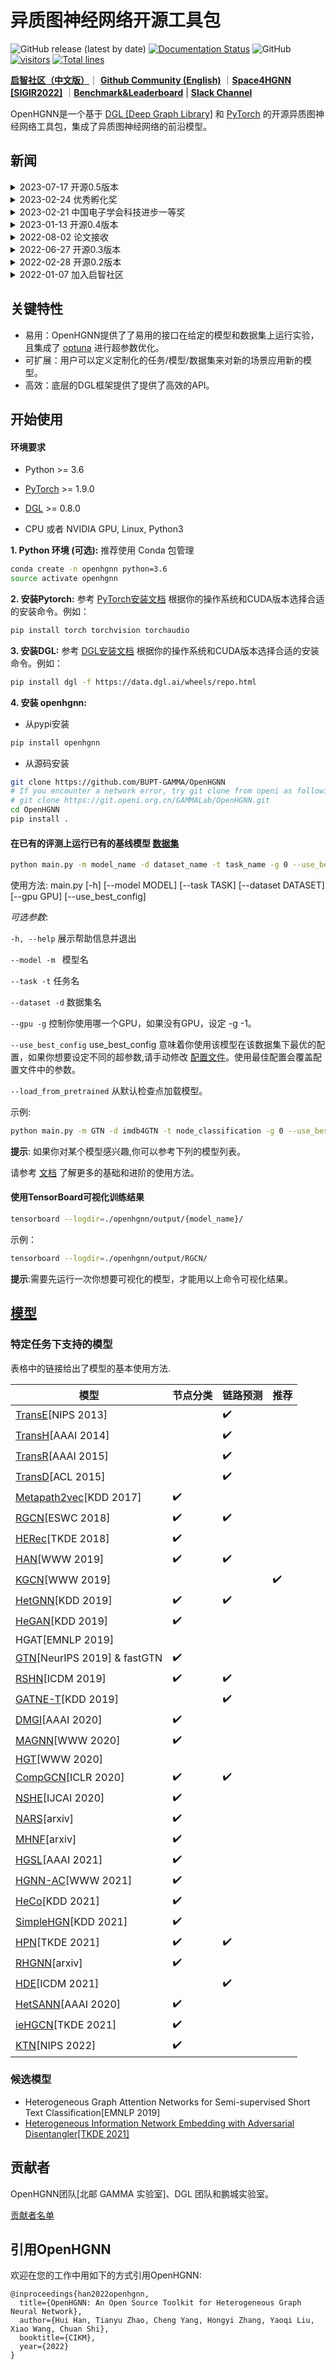 # 异质图神经网络开源工具包

![GitHub release (latest by date)](https://img.shields.io/github/v/release/BUPT-GAMMA/OpenHGNN)
[![Documentation Status](https://readthedocs.org/projects/openhgnn-zh-cn/badge/?version=latest)](https://openhgnn.readthedocs.io/zh_CN/latest/?badge=latest)
![GitHub](https://img.shields.io/github/license/BUPT-GAMMA/OpenHGNN)
[![visitors](https://visitor-badge.glitch.me/badge?page_id=BUPT-GAMMA.OpenHGNN)](https://github.com/BUPT-GAMMA/OpenHGNN)
[![Total lines](https://img.shields.io/tokei/lines/github/BUPT-GAMMA/OpenHGNN?color=red)](https://github.com/BUPT-GAMMA/OpenHGNN)

[**启智社区（中文版）**](https://git.openi.org.cn/GAMMALab/OpenHGNN)｜ [**Github Community (English)**](https://github.com/BUPT-GAMMA/OpenHGNN) ｜[**Space4HGNN [SIGIR2022]**](./space4hgnn) ｜[**Benchmark&Leaderboard**](./openhgnn/dataset/ohgb.md) | [**Slack Channel**](https://app.slack.com/client/TDM5126J1/C03J6GND001)

OpenHGNN是一个基于 [DGL [Deep Graph Library]](https://github.com/dmlc/dgl) 和 [PyTorch](https://pytorch.org/) 的开源异质图神经网络工具包，集成了异质图神经网络的前沿模型。

## 新闻
<details>

<summary>
2023-07-17 开源0.5版本
</summary>
<br/>

我们开源了0.5版本。

- 新增模型和数据集
- 四个新的前沿图学习任务：预训练、推荐、图攻防、异常事件检测
- TensorBoard可视化功能
- 维护和测试模块

</details>
<details>

<summary>
2023-02-24 优秀孵化奖
</summary>
<br/>

OpenHGNN荣获启智社区优秀孵化项⽬奖！详细链接：https://mp.weixin.qq.com/s/PpbwEdP0-8wG9dsvRvRDaA

</details>

<details>

<summary>
2023-02-21 中国电子学会科技进步一等奖
</summary>
<br/>

算法库支撑了北邮牵头，蚂蚁集团、中国移动、海致科技等参与的“大规模复杂异质图数据智能分析技术与规模化应用”项目。该项目获得了2022年电子学会科技进步一等奖。

</details>
<details>

<summary>
2023-01-13 开源0.4版本
</summary>
<br/>

我们开源了0.4版本。

- 新增模型
- 提供构建应用的流程
- 更多支持采样训练的模型
- 更新千万节点规模图的评测

</details>

<details>
<summary>
2022-08-02 论文接收
</summary>
<br/>

我们的论文 <i>OpenHGNN: An Open Source Toolkit for Heterogeneous Graph Neural Network</i> 在CIKM2022 short paper track接收。

</details>

<details>
<summary>
2022-06-27 开源0.3版本
</summary>
<br/>

我们开源了0.3版本。

- 新增模型
- 支持API调用
- 简化定制数据集和模型流程
- 异质图信息可视化工具

</details>

<details>
<summary>
2022-02-28 开源0.2版本
</summary>
<br/>

我们开源了0.2版本。

- 新增模型
- 异质图神经网络的设计空间：[Space4HGNN [SIGIR2022]](./space4hgnn)
- 基准数据集以及排行榜：[Benchmark&Leaderboard](./openhgnn/dataset/ohgb.md)
</details>

<details>
<summary>
2022-01-07 加入启智社区
</summary>
<br/>
启智社区用户可以享受到如下功能：

- 全新的中文文档
- 免费的计算资源—— [云脑使用教程](https://git.openi.org.cn/GAMMALab/OpenHGNN/src/branch/main/yunnao_tutorial.md)
- OpenHGNN最新功能
  - 新增模型：【KDD2017】Metapath2vec、【TKDE2018】HERec、【KDD2021】HeCo、【KDD2021】SimpleHGN、【TKDE2021】HPN、【ICDM2021】HDE、fastGTN
  - 新增日志功能
  - 新增美团外卖数据集
  </details>
  
## 关键特性

- 易用：OpenHGNN提供了了易用的接口在给定的模型和数据集上运行实验，且集成了 [optuna](https://optuna.org/) 进行超参数优化。
- 可扩展：用户可以定义定制化的任务/模型/数据集来对新的场景应用新的模型。
- 高效：底层的DGL框架提供了提供了高效的API。

## 开始使用

#### 环境要求

- Python  >= 3.6

- [PyTorch](https://pytorch.org/get-started/)  >= 1.9.0

- [DGL](https://github.com/dmlc/dgl) >= 0.8.0

- CPU 或者 NVIDIA GPU, Linux, Python3

**1. Python 环境 (可选):** 推荐使用 Conda 包管理

```bash
conda create -n openhgnn python=3.6
source activate openhgnn
```

**2. 安装Pytorch:** 参考 [PyTorch安装文档](https://pytorch.org/get-started/) 根据你的操作系统和CUDA版本选择合适的安装命令。例如：

```bash
pip install torch torchvision torchaudio
```

**3. 安装DGL:** 参考 [DGL安装文档](https://www.dgl.ai/pages/start.html) 根据你的操作系统和CUDA版本选择合适的安装命令。例如：

```bash
pip install dgl -f https://data.dgl.ai/wheels/repo.html
```

**4. 安装 openhgnn:** 

- 从pypi安装
```bash
pip install openhgnn
```

- 从源码安装
```bash
git clone https://github.com/BUPT-GAMMA/OpenHGNN
# If you encounter a network error, try git clone from openi as following.
# git clone https://git.openi.org.cn/GAMMALab/OpenHGNN.git
cd OpenHGNN
pip install .
```

#### 在已有的评测上运行已有的基线模型 [数据集](./openhgnn/dataset/#Dataset)

```bash
python main.py -m model_name -d dataset_name -t task_name -g 0 --use_best_config --load_from_pretrained
```

使用方法: main.py [-h] [--model MODEL] [--task TASK] [--dataset DATASET]
               [--gpu GPU] [--use_best_config]

*可选参数*:

``-h, --help``    展示帮助信息并退出

``--model -m ``    模型名

``--task -t``    任务名

``--dataset -d``    数据集名

``--gpu -g``    控制你使用哪一个GPU，如果没有GPU，设定 -g -1。

``--use_best_config``    use_best_config 意味着你使用该模型在该数据集下最优的配置，如果你想要设定不同的超参数,请手动修改 [配置文件](./openhgnn/config.ini)。使用最佳配置会覆盖配置文件中的参数。

``--load_from_pretrained`` 从默认检查点加载模型。

示例: 

```bash
python main.py -m GTN -d imdb4GTN -t node_classification -g 0 --use_best_config
```

**提示**: 如果你对某个模型感兴趣,你可以参考下列的模型列表。

请参考 [文档](https://openhgnn.readthedocs.io/en/latest/index.html) 了解更多的基础和进阶的使用方法。

#### 使用TensorBoard可视化训练结果
```bash
tensorboard --logdir=./openhgnn/output/{model_name}/
```
示例：
```bash
tensorboard --logdir=./openhgnn/output/RGCN/
```
**提示**:需要先运行一次你想要可视化的模型，才能用以上命令可视化结果。

## [模型](./openhgnn/models/#Model)

### 特定任务下支持的模型

表格中的链接给出了模型的基本使用方法.

| 模型                                                     | 节点分类           | 链路预测           | 推荐               |
| -------------------------------------------------------- | ------------------ | ------------------ | ------------------ |
| [TransE](./openhgnn/output/TransE)[NIPS 2013]            |                    | :heavy_check_mark: |                    |
| [TransH](./openhgnn/output/TransH)[AAAI 2014]            |                    | :heavy_check_mark: |                    |
| [TransR](./openhgnn/output/TransR)[AAAI 2015]            |                    | :heavy_check_mark: |                    |
| [TransD](./openhgnn/output/TransD)[ACL 2015]             |                    | :heavy_check_mark: |                    |
| [Metapath2vec](./openhgnn/output/metapath2vec)[KDD 2017] | :heavy_check_mark: |                    |                    |
| [RGCN](./openhgnn/output/RGCN)[ESWC 2018]                | :heavy_check_mark: | :heavy_check_mark: |                    |
| [HERec](./openhgnn/output/HERec)[TKDE 2018]              | :heavy_check_mark: |                    |                    |
| [HAN](./openhgnn/output/HAN)[WWW 2019]                   | :heavy_check_mark: | :heavy_check_mark: |                    |
| [KGCN](./openhgnn/output/KGCN)[WWW 2019]                 |                    |                    | :heavy_check_mark: |
| [HetGNN](./openhgnn/output/HetGNN)[KDD 2019]             | :heavy_check_mark: | :heavy_check_mark: |                    |
| [HeGAN](./openhgnn/output/HeGAN)[KDD 2019]               | :heavy_check_mark: |                    |                    |
| HGAT[EMNLP 2019]                                         |                    |                    |                    |
| [GTN](./openhgnn/output/GTN)[NeurIPS 2019] & fastGTN     | :heavy_check_mark: |                    |                    |
| [RSHN](./openhgnn/output/RSHN)[ICDM 2019]                | :heavy_check_mark: | :heavy_check_mark: |                    |
| [GATNE-T](./openhgnn/output/GATNE-T)[KDD 2019]           |                    | :heavy_check_mark: |                    |
| [DMGI](./openhgnn/output/DMGI)[AAAI 2020]                | :heavy_check_mark: |                    |                    |
| [MAGNN](./openhgnn/output/MAGNN)[WWW 2020]               | :heavy_check_mark: |                    |                    |
| [HGT](./openhgnn/output/HGT)[WWW 2020]                   |                    |                    |                    |
| [CompGCN](./openhgnn/output/CompGCN)[ICLR 2020]          | :heavy_check_mark: | :heavy_check_mark: |                    |
| [NSHE](./openhgnn/output/NSHE)[IJCAI 2020]               | :heavy_check_mark: |                    |                    |
| [NARS](./openhgnn/output/NARS)[arxiv]                    | :heavy_check_mark: |                    |                    |
| [MHNF](./openhgnn/output/MHNF)[arxiv]                    | :heavy_check_mark: |                    |                    |
| [HGSL](./openhgnn/output/HGSL)[AAAI 2021]                | :heavy_check_mark: |                    |                    |
| [HGNN-AC](./openhgnn/output/HGNN_AC)[WWW 2021]           | :heavy_check_mark: |                    |                    |
| [HeCo](./openhgnn/output/HeCo)[KDD 2021]                 | :heavy_check_mark: |                    |                    |
| [SimpleHGN](./openhgnn/output/HGT)[KDD 2021]             | :heavy_check_mark: |                    |                    |
| [HPN](./openhgnn/output/HPN)[TKDE 2021]                  | :heavy_check_mark: | :heavy_check_mark: |                    |
| [RHGNN](./openhgnn/output/RHGNN)[arxiv]                  | :heavy_check_mark: |                    |                    |
| [HDE](./openhgnn/output/HDE)[ICDM 2021]                  |                    | :heavy_check_mark: |                    |
| [HetSANN](./openhgnn/output/HGT)[AAAI 2020]              | :heavy_check_mark: |                    |                    |
| [ieHGCN](./openhgnn/output/HGT)[TKDE 2021]               | :heavy_check_mark: |                    |                    |
| [KTN](./openhgnn/output/KTN)[NIPS 2022]                  | :heavy_check_mark: |                    |                    |

### 候选模型

- Heterogeneous Graph Attention Networks for Semi-supervised Short Text Classification[EMNLP 2019]
- [Heterogeneous Information Network Embedding with Adversarial Disentangler[TKDE 2021]](https://ieeexplore.ieee.org/document/9483653)

## 贡献者

OpenHGNN团队[北邮 GAMMA 实验室]、DGL 团队和鹏城实验室。

[贡献者名单](./CONTRIBUTING.md)

## 引用OpenHGNN

欢迎在您的工作中用如下的方式引用OpenHGNN:

```
@inproceedings{han2022openhgnn,
  title={OpenHGNN: An Open Source Toolkit for Heterogeneous Graph Neural Network},
  author={Hui Han, Tianyu Zhao, Cheng Yang, Hongyi Zhang, Yaoqi Liu, Xiao Wang, Chuan Shi},
  booktitle={CIKM},
  year={2022}
}
```
